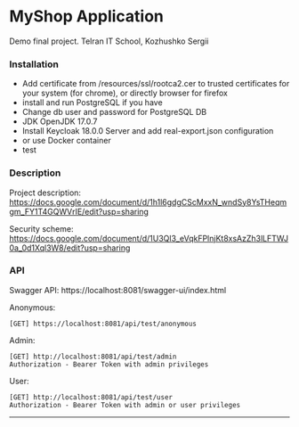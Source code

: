 # MyShop Application

Demo final project. Telran IT School, Kozhushko Sergii

### Installation

- Add certificate from /resources/ssl/rootca2.cer to trusted certificates
  for your system (for chrome), or directly browser for firefox
- install and run PostgreSQL if you have
- Change db user and password for PostgreSQL DB
- JDK OpenJDK 17.0.7
- Install Keycloak 18.0.0 Server and add real-export.json configuration
- or use Docker container
- test

### Description

Project description:
https://docs.google.com/document/d/1h1l6gdgCScMxxN_wndSy8YsTHeqmgm_FY1T4GQWVrIE/edit?usp=sharing

Security scheme:
https://docs.google.com/document/d/1U3Ql3_eVqkFPlnjKt8xsAzZh3lLFTWJ0a_0d1Xql3W8/edit?usp=sharing

### API

Swagger API: https://localhost:8081/swagger-ui/index.html

Anonymous:

```
[GET] https://localhost:8081/api/test/anonymous
```

Admin:

```
[GET] http://localhost:8081/api/test/admin
Authorization - Bearer Token with admin privileges
```

User:

```
[GET] http://localhost:8081/api/test/user
Authorization - Bearer Token with admin or user privileges
```

<hr>
<br>

